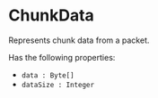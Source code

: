 # ChunkData
Represents chunk data from a packet.

Has the following properties:
- `data : Byte[]`
- `dataSize : Integer`
